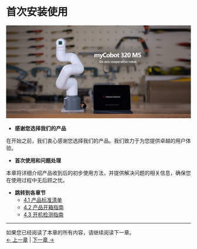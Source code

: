 # 首次安装使用

![1](../../resources/4-FirstInstallAndUse/1.jpg)

- **感谢您选择我们的产品**

在开始之前，我们衷心感谢您选择我们的产品。我们致力于为您提供卓越的用户体验。

- **首次使用和问题处理**

本章将详细介绍产品收到后的初步使用方法，并提供解决问题的相关信息，确保您在使用过程中无后顾之忧。

- **跳转到各章节**
  - [4.1 产品标准清单](./4.2.1-List.md)
  - [4.2 产品开箱指南](./4.2.2-UNbox.md)
  - [4.3 开机检测指南](./4.2.3-StartRobot.md)

---

如果您已经阅读了本章的所有内容，请继续阅读下一章。 <br>
[← 上一章](/3-UserNotes/320_M5/REMADE.md) | [下一章 →](/5-BasicApplication/README_M5.md)
